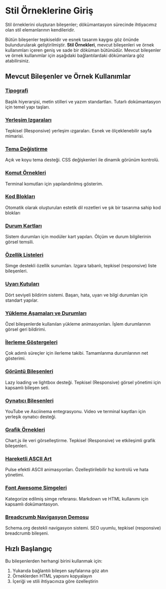 # Stil Örneklerine Giriş

Stil örneklerini oluşturan bileşenler; dökümantasyon sürecinde ihtiyacımız olan stil elemanlarının kendileridir. 

Bütün bileşenler tepkiseldir ve esnek tasarım kaygısı göz önünde bulundurularak geliştirilmiştir. 
**Stil Örnekleri**, mevcut bileşenleri ve örnek kullanımları içeren geniş ve sade bir döküman bütünüdür. 
Mevcut bileşenler ve örnek kullanımlar için aşağıdaki bağlantılardaki dökümanlara göz atabilirsiniz.

## Mevcut Bileşenler ve Örnek Kullanımlar

### [Tipografi](typography.md)
Başlık hiyerarşisi, metin stilleri ve yazım standartları. Tutarlı dokümantasyon için temel yapı taşları.

### [Yerleşim Izgaraları](layout-grids.md)
Tepkisel (Responsive) yerleşim ızgaraları. Esnek ve ölçeklenebilir sayfa mimarisi.

### [Tema Değiştirme](theme-switching.md)
Açık ve koyu tema desteği. CSS değişkenleri ile dinamik görünüm kontrolü.

### [Komut Örnekleri](command-examples.md)
Terminal komutları için yapılandırılmış gösterim. 

### [Kod Blokları](code-blocks.md)
Otomatik olarak oluşturulan estetik dil rozetleri ve şık bir tasarıma sahip kod blokları

### [Durum Kartları](status-cards.md)
Sistem durumları için modüler kart yapıları. Ölçüm ve durum bilgilerinin görsel temsili.

### [Özellik Listeleri](feature-lists.md)
Simge destekli özellik sunumları. Izgara tabanlı, tepkisel (responsive) liste bileşenleri.

### [Uyarı Kutuları](alert-boxes.md)
Dört seviyeli bildirim sistemi. Başarı, hata, uyarı ve bilgi durumları için standart yapılar.

### [Yükleme Aşamaları ve Durumları](loading-states.md)
Özel bileşenlerde kullanılan yükleme animasyonları. İşlem durumlarının görsel geri bildirimi.

### [İlerleme Göstergeleri](progress-indicators.md)
Çok adımlı süreçler için ilerleme takibi. Tamamlanma durumlarının net gösterimi.

### [Görüntü Bileşenleri](image-components.md)
Lazy loading ve lightbox desteği. Tepkisel (Responsive) görsel yönetimi için kapsamlı bileşen seti.

### [Oynatıcı Bileşenleri](player-components.md)
YouTube ve Asciinema entegrasyonu. Video ve terminal kayıtları için yerleşik oynatıcı desteği.

### [Grafik Örnekleri](chart-examples.md)
Chart.js ile veri görselleştirme. Tepkisel (Responsive) ve etkileşimli grafik bileşenleri.

### [Hareketli ASCII Art](animated-ascii-art.md)
Pulse efektli ASCII animasyonları. Özelleştirilebilir hız kontrolü ve hata yönetimi.

### [Font Awesome Simgeleri](font-awesome-icons.md)
Kategorize edilmiş simge referansı. Markdown ve HTML kullanımı için kapsamlı dokümantasyon.

### [Breadcrumb Navigasyon Demosu](breadcrumb-demo.md)
Schema.org destekli navigasyon sistemi. SEO uyumlu, tepkisel (responsive) breadcrumb bileşeni.


## Hızlı Başlangıç

Bu bileşenlerden herhangi birini kullanmak için:

1. Yukarıda bağlantılı bileşen sayfalarına göz atın
2. Örneklerden HTML yapısını kopyalayın
3. İçeriği ve stili ihtiyacınıza göre özelleştirin
